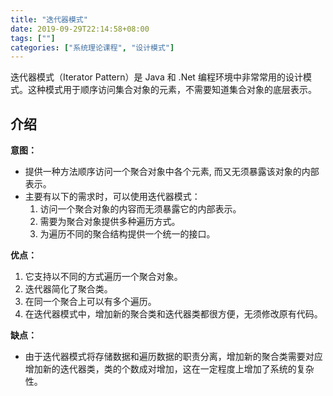 ```yaml
---
title: "迭代器模式"
date: 2019-09-29T22:14:58+08:00
tags: [""]
categories: ["系统理论课程", "设计模式"]
---
```



迭代器模式（Iterator Pattern）是 Java 和 .Net 编程环境中非常常用的设计模式。这种模式用于顺序访问集合对象的元素，不需要知道集合对象的底层表示。

## 介绍

**意图：**

- 提供一种方法顺序访问一个聚合对象中各个元素, 而又无须暴露该对象的内部表示。
- 主要有以下的需求时，可以使用迭代器模式：
  1. 访问一个聚合对象的内容而无须暴露它的内部表示。
  2. 需要为聚合对象提供多种遍历方式。
  3. 为遍历不同的聚合结构提供一个统一的接口。

**优点：** 

1. 它支持以不同的方式遍历一个聚合对象。
2. 迭代器简化了聚合类。
3. 在同一个聚合上可以有多个遍历。
4. 在迭代器模式中，增加新的聚合类和迭代器类都很方便，无须修改原有代码。

**缺点：**

- 由于迭代器模式将存储数据和遍历数据的职责分离，增加新的聚合类需要对应增加新的迭代器类，类的个数成对增加，这在一定程度上增加了系统的复杂性。


